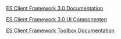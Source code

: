[ES Client Framework 3.0 Documentation](es-cfw/index.html)

[ES Client Framework 3.0 UI Componenten](storybook-static/index.html)

[ES Client Framework Toolbox Documentation](es-cfw-toolbox/index.html)
